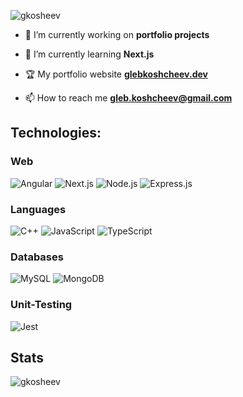 
<p align="left"> <img src="https://komarev.com/ghpvc/?username=gkosheev&label=Profile%20views&color=0e75b6&style=flat" alt="gkosheev" /> </p>

- 🔭 I’m currently working on **portfolio projects**

- 🌱 I’m currently learning **Next.js**

- 🏆 My portfolio website **[glebkoshcheev.dev](https://www.glebkoshcheev.dev/)**

- 📫 How to reach me **gleb.koshcheev@gmail.com**

## Technologies:

### Web

![Angular](https://img.shields.io/badge/Angular-dd1b16.svg?style=for-the-badge&logo=angular&logoColor=white)
![Next.js](https://img.shields.io/badge/Next-black?style=for-the-badge&logo=next.js&logoColor=white)
![Node.js](https://img.shields.io/badge/node.js-6DA55F?style=for-the-badge&logo=node.js&logoColor=white)
![Express.js](https://img.shields.io/badge/express.js-%23404d59.svg?style=for-the-badge&logo=express&logoColor=%2361DAFB)

### Languages

![C++](https://img.shields.io/badge/C++-blue.svg?style=for-the-badge&logo=cplusplus&logoColor=white)
![JavaScript](https://img.shields.io/badge/javascript-%23323330.svg?style=for-the-badge&logo=javascript&logoColor=%23F7DF1E)
![TypeScript](https://img.shields.io/badge/typescript-%23007ACC.svg?style=for-the-badge&logo=typescript&logoColor=white)

### Databases

![MySQL](https://img.shields.io/badge/mysql-%23404d59.svg?style=for-the-badge&logo=mysql&logoColor=white)
![MongoDB](https://img.shields.io/badge/mongoDB-%589636.svg?style=for-the-badge&logo=mongodb&logoColor=white)

### Unit-Testing

![Jest](https://img.shields.io/badge/-jest-%23C21325?style=for-the-badge&logo=jest&logoColor=white)


## Stats
<!-- [![Top Langs](https://github-readme-stats.vercel.app/api/top-langs/?username=gkosheev&layout=compact)](https://github.com/anuraghazra/github-readme-stats)
 -->
<!-- [![Gleb Koshcheev GitHub stats](https://github-readme-stats.vercel.app/api?username=gkosheev)](https://github.com/anuraghazra/github-readme-stats) -->


<p><img align="center" src="https://github-readme-streak-stats.herokuapp.com/?user=gkosheev&" alt="gkosheev" /></p>
